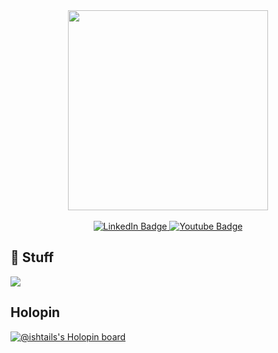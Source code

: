 <div id="header" align="center">
  <img src="https://media.giphy.com/media/RbDKaczqWovIugyJmW/giphy.gif" width="320"/>
</div>
<br>
<div id="badges" align="center">
  <a href="https://www.linkedin.com/in/kartikay-tiwari-92579921b/">
    <img src="https://img.shields.io/badge/LinkedIn-blue?style=for-the-badge&logo=linkedin&logoColor=white" alt="LinkedIn Badge"/>
  </a>
  <a href="https://www.youtube.com/c/ishtails">
    <img src="https://img.shields.io/badge/YouTube-red?style=for-the-badge&logo=youtube&logoColor=white" alt="Youtube Badge"/>
  </a>
  <br>
  <img src="https://komarev.com/ghpvc/?username=ishtails&style=flat-square&color=blue" alt=""/>
</div>

## 👻 Stuff
<div>
  <img src="https://skillicons.dev/icons?i=js,ts,py,solidity,cpp,nodejs,express,mongodb,redis,docker,postman,nextjs,react,tailwind,aws,postgres,bash,linux,git&perline=19" />
</div>

## Holopin
[![@ishtails's Holopin board](https://holopin.me/ishtails)](https://holopin.io/@ishtails)
